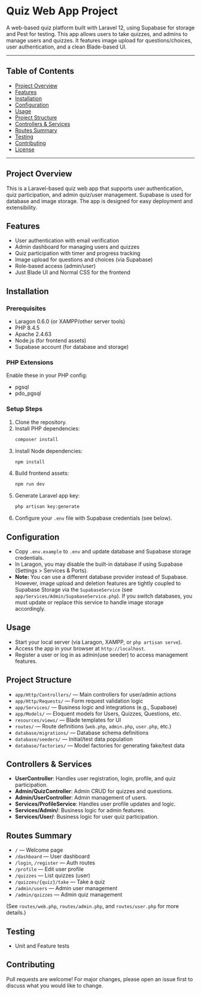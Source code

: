 # Quiz Web App Project

A web-based quiz platform built with Laravel 12, using Supabase for storage and Pest for testing. This app allows users to take quizzes, and admins to manage users and quizzes. It features image upload for questions/choices, user authentication, and a clean Blade-based UI.

---

## Table of Contents

-   [Project Overview](#project-overview)
-   [Features](#features)
-   [Installation](#installation)
-   [Configuration](#configuration)
-   [Usage](#usage)
-   [Project Structure](#project-structure)
-   [Controllers & Services](#controllers--services)
-   [Routes Summary](#routes-summary)
-   [Testing](#testing)
-   [Contributing](#contributing)
-   [License](#license)

---

## Project Overview

This is a Laravel-based quiz web app that supports user authentication, quiz participation, and admin quiz/user management. Supabase is used for database and image storage. The app is designed for easy deployment and extensibility.

## Features

-   User authentication with email verification
-   Admin dashboard for managing users and quizzes
-   Quiz participation with timer and progress tracking
-   Image upload for questions and choices (via Supabase)
-   Role-based access (admin/user)
-   Just Blade UI and Normal CSS for the frontend

## Installation

### Prerequisites

-   Laragon 0.6.0 (or XAMPP/other server tools)
-   PHP 8.4.5
-   Apache 2.4.63
-   Node.js (for frontend assets)
-   Supabase account (for database and storage)

### PHP Extensions

Enable these in your PHP config:

-   pgsql
-   pdo_pgsql

### Setup Steps

1. Clone the repository.
2. Install PHP dependencies:
    ```sh
    composer install
    ```
3. Install Node dependencies:
    ```sh
    npm install
    ```
4. Build frontend assets:
    ```sh
    npm run dev
    ```
5. Generate Laravel app key:
    ```sh
    php artisan key:generate
    ```
6. Configure your `.env` file with Supabase credentials (see below).

## Configuration

-   Copy `.env.example` to `.env` and update database and Supabase storage credentials.
-   In Laragon, you may disable the built-in database if using Supabase (Settings > Services & Ports).
-   **Note:** You can use a different database provider instead of Supabase. However, image upload and deletion features are tightly coupled to Supabase Storage via the `SupabaseService` (see `app/Services/Admin/SupabaseService.php`). If you switch databases, you must update or replace this service to handle image storage accordingly.

## Usage

-   Start your local server (via Laragon, XAMPP, or `php artisan serve`).
-   Access the app in your browser at `http://localhost`.
-   Register a user or log in as admin(use seeder) to access management features.

## Project Structure

-   `app/Http/Controllers/` — Main controllers for user/admin actions
-   `app/Http/Requests/` — Form request validation logic
-   `app/Services/` — Business logic and integrations (e.g., Supabase)
-   `app/Models/` — Eloquent models for Users, Quizzes, Questions, etc.
-   `resources/views/` — Blade templates for UI
-   `routes/` — Route definitions (`web.php`, `admin.php`, `user.php`, etc.)
-   `database/migrations/` — Database schema definitions
-   `database/seeders/` — Initial/test data population
-   `database/factories/` — Model factories for generating fake/test data

## Controllers & Services

-   **UserController**: Handles user registration, login, profile, and quiz participation.
-   **Admin/QuizController**: Admin CRUD for quizzes and questions.
-   **Admin/UserController**: Admin management of users.
-   **Services/ProfileService**: Handles user profile updates and logic.
-   **Services/Admin/**: Business logic for admin features.
-   **Services/User/**: Business logic for user quiz participation.

## Routes Summary

-   `/` — Welcome page
-   `/dashboard` — User dashboard
-   `/login`, `/register` — Auth routes
-   `/profile` — Edit user profile
-   `/quizzes` — List quizzes (user)
-   `/quizzes/{quiz}/take` — Take a quiz
-   `/admin/users` — Admin user management
-   `/admin/quizzes` — Admin quiz management

(See `routes/web.php`, `routes/admin.php`, and `routes/user.php` for more details.)

## Testing

-   Unit and Feature tests

## Contributing

Pull requests are welcome! For major changes, please open an issue first to discuss what you would like to change.
